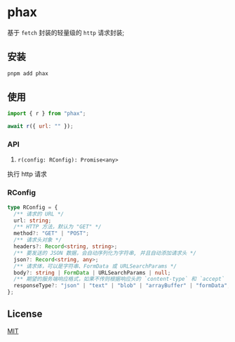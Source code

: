 # phax

基于 `fetch` 封装的轻量级的 `http` 请求封装;

## 安装

```bash
pnpm add phax
```

## 使用

```javascript
import { r } from "phax";

await r({ url: "" });
```

### API

1. `r(config: RConfig): Promise<any>`

执行 http 请求

### RConfig

```typescript
type RConfig = {
  /** 请求的 URL */
  url: string;
  /** HTTP 方法，默认为 "GET" */
  method?: "GET" | "POST";
  /** 请求头对象 */
  headers?: Record<string, string>;
  /** 要发送的 JSON 数据，会自动序列化为字符串, 并且自动添加请求头 */
  json?: Record<string, any>;
  /** 请求体，可以是字符串、FormData 或 URLSearchParams */
  body?: string | FormData | URLSearchParams | null;
  /** 期望的服务端响应格式，如果不传则根据响应头的 `content-type` 和 `accept` 自动识别，如果都未识别到则为 "json" */
  responseType?: "json" | "text" | "blob" | "arrayBuffer" | "formData";
};
```

## License

[MIT](https://github.com/DvShu/phax/blob/master/LICENSE "MIT")

